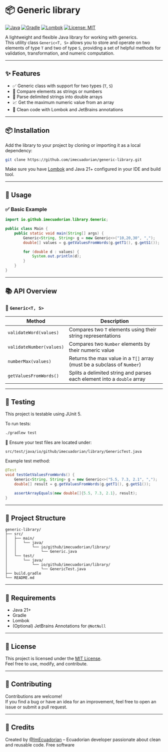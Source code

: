 # 📦 Generic library

[![Java](https://img.shields.io/badge/Java-21%2B-blue.svg)](https://www.oracle.com/java/)
[![Gradle](https://img.shields.io/badge/Gradle-Build-brightgreen.svg)](https://gradle.org/)
[![Lombok](https://img.shields.io/badge/Lombok-Required-orange.svg)](https://projectlombok.org/)
[![License: MIT](https://img.shields.io/badge/License-MIT-yellow.svg)](LICENSE)

A lightweight and flexible Java library for working with generics.  
This utility class `Generic<T, S>` allows you to store and operate on two elements of type `T` and two of type `S`, providing a set of helpful methods for validation, transformation, and numeric computation.

---

## ✨ Features

- ✅ Generic class with support for two types (`T`, `S`)
- 🔁 Compare elements as strings or numbers
- 🧮 Parse delimited strings into double arrays
- 📈 Get the maximum numeric value from an array
- 🧼 Clean code with Lombok and JetBrains annotations

---

## 📦 Installation

Add the library to your project by cloning or importing it as a local dependency:

```bash
git clone https://github.com/imecuadorian/generic-library.git
```

Make sure you have [Lombok](https://projectlombok.org/) and Java 21+ configured in your IDE and build tool.

---

## 📘 Usage

### ✅ Basic Example

```java
import io.github.imecuadorian.library.Generic;

public class Main {
    public static void main(String[] args) {
        Generic<String, String> g = new Generic<>("10,20,30", ",");
        double[] values = g.getValuesFromWords(g.getT1(), g.getS1());

        for (double d : values) {
            System.out.println(d);
        }
    }
}
```

---

## 📚 API Overview

### 🧠 `Generic<T, S>`

| Method                   | Description                                                                 |
|--------------------------|-----------------------------------------------------------------------------|
| `validateWord(values)`   | Compares two `T` elements using their string representations               |
| `validateNumber(values)` | Compares two `Number` elements by their numeric value                      |
| `numberMax(values)`      | Returns the max value in a `T[]` array (must be a subclass of `Number`)    |
| `getValuesFromWords()`   | Splits a delimited string and parses each element into a `double` array    |

---

## 🧪 Testing

This project is testable using JUnit 5.

To run tests:

```bash
./gradlew test
```

🧷 Ensure your test files are located under:

```
src/test/java/io/github/imecuadorian/library/GenericTest.java
```

Example test method:

```java
@Test
void testGetValuesFromWords() {
    Generic<String, String> g = new Generic<>("5.5, 7.3, 2.1", ",");
    double[] result = g.getValuesFromWords(g.getT1(), g.getS1());

    assertArrayEquals(new double[]{5.5, 7.3, 2.1}, result);
}
```

---

## 📂 Project Structure

```
generic-library/
├── src/
│   ├── main/
│   │   └── java/
│   │       └── io/github/imecuadorian/library/
│   │           └── Generic.java
│   └── test/
│       └── java/
│           └── io/github/imecuadorian/library/
│               └── GenericTest.java
├── build.gradle
└── README.md
```

---

## 🧰 Requirements

- Java 21+
- Gradle
- Lombok
- (Optional) JetBrains Annotations for `@NotNull`

---

## 📄 License

This project is licensed under the [MIT License](LICENSE).  
Feel free to use, modify, and contribute.

---

## 🤝 Contributing

Contributions are welcome!  
If you find a bug or have an idea for an improvement, feel free to open an issue or submit a pull request.

---

## 🙌 Credits

Created by [@ImEcuadorian](https://github.com/imecuadorian) – Ecuadorian developer passionate about clean and reusable code. Free software
